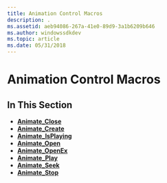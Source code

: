 ```yaml
---
title: Animation Control Macros
description: .
ms.assetid: aeb94086-267a-41e0-89d9-3a1b6209b646
ms.author: windowssdkdev
ms.topic: article
ms.date: 05/31/2018
---
```


# Animation Control Macros

## In This Section

-   [**Animate\_Close**](/windows/desktop/api/Commctrl/nf-commctrl-animate_close)
-   [**Animate\_Create**](/windows/desktop/api/Commctrl/nf-commctrl-animate_create)
-   [**Animate\_IsPlaying**](/windows/desktop/api/Commctrl/nf-commctrl-animate_isplaying)
-   [**Animate\_Open**](/windows/desktop/api/Commctrl/nf-commctrl-animate_open)
-   [**Animate\_OpenEx**](/windows/desktop/api/Commctrl/nf-commctrl-animate_openex)
-   [**Animate\_Play**](/windows/desktop/api/Commctrl/nf-commctrl-animate_play)
-   [**Animate\_Seek**](/windows/desktop/api/Commctrl/nf-commctrl-animate_seek)
-   [**Animate\_Stop**](/windows/desktop/api/Commctrl/nf-commctrl-animate_stop)

 

 





